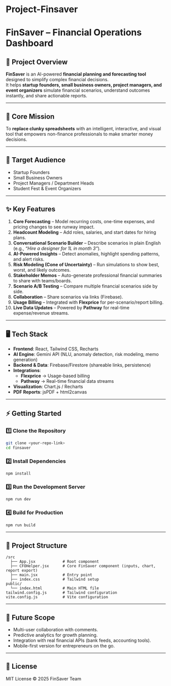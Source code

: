 # Project-Finsaver
# FinSaver – Financial Operations Dashboard

## 🚀 Project Overview
**FinSaver** is an AI-powered **financial planning and forecasting tool** designed to simplify complex financial decisions.  
It helps **startup founders, small business owners, project managers, and event organizers** simulate financial scenarios, understand outcomes instantly, and share actionable reports.

---

## 🎯 Core Mission
To **replace clunky spreadsheets** with an intelligent, interactive, and visual tool that empowers non-finance professionals to make smarter money decisions.

---

## 👥 Target Audience
- Startup Founders
- Small Business Owners
- Project Managers / Department Heads
- Student Fest & Event Organizers

---

## ✨ Key Features
1. **Core Forecasting** – Model recurring costs, one-time expenses, and pricing changes to see runway impact.  
2. **Headcount Modeling** – Add roles, salaries, and start dates for hiring plans.  
3. **Conversational Scenario Builder** – Describe scenarios in plain English (e.g., *“Hire a designer for 1L in month 3”*).  
4. **AI-Powered Insights** – Detect anomalies, highlight spending patterns, and alert risks.  
5. **Risk Modeling (Cone of Uncertainty)** – Run simulations to show best, worst, and likely outcomes.  
6. **Stakeholder Memos** – Auto-generate professional financial summaries to share with teams/boards.  
7. **Scenario A/B Testing** – Compare multiple financial scenarios side by side.  
8. **Collaboration** – Share scenarios via links (Firebase).  
9. **Usage Billing** – Integrated with **Flexprice** for per-scenario/report billing.  
10. **Live Data Updates** – Powered by **Pathway** for real-time expense/revenue streams.

---

## 🖥️ Tech Stack
- **Frontend**: React, Tailwind CSS, Recharts  
- **AI Engine**: Gemini API (NLU, anomaly detection, risk modeling, memo generation)  
- **Backend & Data**: Firebase/Firestore (shareable links, persistence)  
- **Integrations**:  
  - **Flexprice** → Usage-based billing  
  - **Pathway** → Real-time financial data streams  
- **Visualization**: Chart.js / Recharts  
- **PDF Reports**: jsPDF + html2canvas  

---

## ⚡ Getting Started

### 1️⃣ Clone the Repository
```bash
git clone <your-repo-link>
cd finsaver
```

### 2️⃣ Install Dependencies
```bash
npm install
```

### 3️⃣ Run the Development Server
```bash
npm run dev
```

### 4️⃣ Build for Production
```bash
npm run build
```

---

## 📂 Project Structure
```
/src
  ├── App.jsx            # Root component
  ├── CFOHelper.jsx      # Core FinSaver component (inputs, chart, report export)
  ├── main.jsx           # Entry point
  ├── index.css          # Tailwind setup
public/
  └── index.html         # Main HTML file
tailwind.config.js       # Tailwind configuration
vite.config.js           # Vite configuration
```

---

## 🎯 Future Scope
- Multi-user collaboration with comments.  
- Predictive analytics for growth planning.  
- Integration with real financial APIs (bank feeds, accounting tools).  
- Mobile-first version for entrepreneurs on the go.  

---

## 📜 License
MIT License © 2025 FinSaver Team
